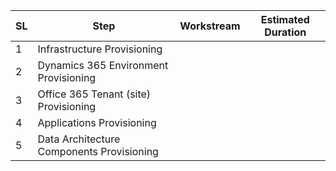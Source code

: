 
|SL| Step | Workstream  | Estimated Duration |
|--|--|--|--|
| 1 | Infrastructure Provisioning  |  |  |
| 2 | Dynamics 365 Environment Provisioning |  |  |
| 3 | Office 365 Tenant (site) Provisioning |  |  |
| 4 | Applications Provisioning |||
|5| Data Architecture Components Provisioning|||


